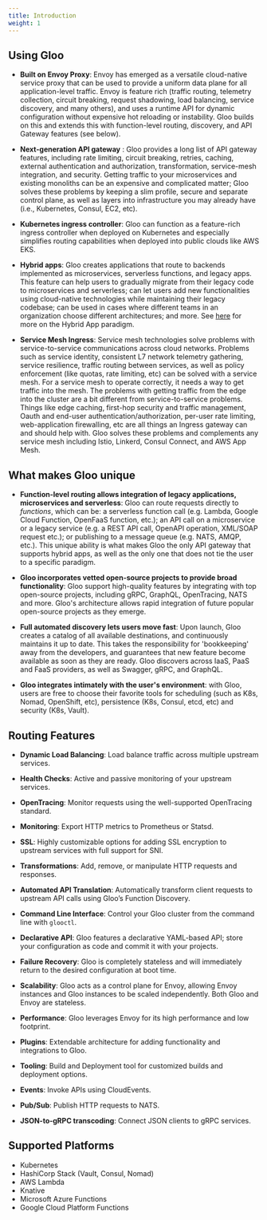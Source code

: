 ```yaml
---
title: Introduction
weight: 1
---
```


## Using Gloo

* **Built on Envoy Proxy**: Envoy has emerged as a versatile cloud-native service proxy that can be used to provide a uniform data plane for all application-level traffic. Envoy is feature rich (traffic routing, telemetry collection, circuit breaking, request shadowing, load balancing, service discovery, and many others), and uses a runtime API for dynamic configuration without expensive hot reloading or instability. Gloo builds on this and extends this with function-level routing, discovery, and API Gateway features (see below).

* **Next-generation API gateway** : Gloo provides a long list of API gateway features, including rate limiting, circuit breaking, retries, caching, external authentication and authorization, transformation, service-mesh integration, and security. Getting traffic to your microservices and existing monoliths can be an expensive and complicated matter; Gloo solves these problems by keeping a slim profile, secure and separate control plane, as well as layers into infrastructure you may already have (i.e., Kubernetes, Consul, EC2, etc).

* **Kubernetes ingress controller**: Gloo can function as a feature-rich ingress controller when deployed on Kubernetes and especially simplifies routing capabilities when deployed into public clouds like AWS EKS.

* **Hybrid apps**: Gloo creates applications that route to backends implemented as microservices, serverless functions, and legacy apps. This feature can help users to gradually migrate from their legacy code to microservices and serverless; can let users add new functionalities using cloud-native technologies while maintaining their legacy codebase; can be used in cases where different teams in an organization choose different architectures; and more. See [here](https://www.solo.io/hybrid-app) for more on the Hybrid App paradigm.

* **Service Mesh Ingress**: Service mesh technologies solve problems with service-to-service communications across cloud networks. Problems such as service identity, consistent L7 network telemetry gathering, service resilience, traffic routing between services, as well as policy enforcement (like quotas, rate limiting, etc) can be solved with a service mesh. For a service mesh to operate correctly, it needs a way to get traffic into the mesh. The problems with getting traffic from the edge into the cluster are a bit different from service-to-service problems. Things like edge caching, first-hop security and traffic management, Oauth and end-user authentication/authorization, per-user rate limiting, web-application firewalling, etc are all things an Ingress gateway can and should help with. Gloo solves these problems and complements any service mesh including Istio, Linkerd, Consul Connect, and AWS App Mesh.

## What makes Gloo unique

* **Function-level routing allows integration of legacy applications, microservices and serverless**: Gloo can route
requests directly to _functions_, which can be: a serverless function call (e.g. Lambda, Google Cloud Function, OpenFaaS function, etc.);
an API call on a microservice or a legacy service (e.g. a REST API call, OpenAPI operation, XML/SOAP request etc.);
or publishing to a message queue (e.g. NATS, AMQP, etc.). This unique ability is what makes Gloo the only API gateway
that supports hybrid apps, as well as the only one that does not tie the user to a specific paradigm.

* **Gloo incorporates vetted open-source projects to provide broad functionality**: Gloo support high-quality features by integrating with top open-source projects, including gRPC, GraphQL, OpenTracing, NATS and more. Gloo's architecture allows rapid integration of future popular open-source projects as they emerge.

* **Full automated discovery lets users move fast**: Upon launch, Gloo creates a catalog of all available destinations, and continuously maintains it up to date. This takes the responsibility for 'bookkeeping' away from the developers, and guarantees that new feature become available as soon as they are ready. Gloo discovers across IaaS, PaaS and FaaS providers, as well as Swagger, gRPC, and GraphQL.

* **Gloo integrates intimately with the user's environment**: with Gloo, users are free to choose their favorite tools for scheduling (such as K8s, Nomad, OpenShift, etc), persistence (K8s, Consul, etcd, etc) and security (K8s, Vault).

## Routing Features

* **Dynamic Load Balancing**: Load balance traffic across multiple upstream services.

* **Health Checks**: Active and passive monitoring of your upstream services.

* **OpenTracing**: Monitor requests using the well-supported OpenTracing standard.

* **Monitoring**: Export HTTP metrics to Prometheus or Statsd.

* **SSL**: Highly customizable options for adding SSL encryption to upstream services with full support for SNI.

* **Transformations**: Add, remove, or manipulate HTTP requests and responses.

* **Automated API Translation**: Automatically transform client requests to upstream API calls using Gloo’s Function Discovery.

* **Command Line Interface**: Control your Gloo cluster from the command line with `glooctl`.

* **Declarative API**: Gloo features a declarative YAML-based API; store your configuration as code and commit it with your projects.

* **Failure Recovery**: Gloo is completely stateless and will immediately return to the desired configuration at boot time.

* **Scalability**: Gloo acts as a control plane for Envoy, allowing Envoy instances and Gloo instances to be scaled independently. Both Gloo and Envoy are stateless.

* **Performance**: Gloo leverages Envoy for its high performance and low footprint.

* **Plugins**: Extendable architecture for adding functionality and integrations to Gloo.

* **Tooling**: Build and Deployment tool for customized builds and deployment options.

* **Events**: Invoke APIs using CloudEvents.

* **Pub/Sub**: Publish HTTP requests to NATS.

* **JSON-to-gRPC transcoding**: Connect JSON clients to gRPC services.

## Supported Platforms

* Kubernetes
* HashiCorp Stack (Vault, Consul, Nomad)
* AWS Lambda
* Knative
* Microsoft Azure Functions
* Google Cloud Platform Functions
